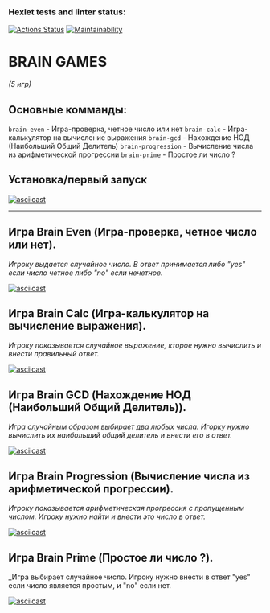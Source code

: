 ### Hexlet tests and linter status:
[![Actions Status](https://github.com/thiSSSnake/python-project-49/workflows/hexlet-check/badge.svg)](https://github.com/thiSSSnake/python-project-49/actions)
[![Maintainability](https://api.codeclimate.com/v1/badges/6c3b8084ea84f7da5cdf/maintainability)](https://codeclimate.com/github/thiSSSnake/python-project-49/maintainability)
# BRAIN GAMES
_(5 игр)_
## Основные комманды:
```brain-even``` - Игра-проверка, четное число или нет
```brain-calc``` - Игра-калькулятор на вычисление выражения
```brain-gcd``` - Нахождение НОД (Наибольший Общий Делитель)
```brain-progression``` - Вычисление числа из арифметической прогрессии
```brain-prime``` - Простое ли число ?

## Установка/первый запуск
[![asciicast](https://asciinema.org/a/YVoWhZrcci15zqkmKcciApNa9.svg)](https://asciinema.org/a/YVoWhZrcci15zqkmKcciApNa9)


---
## Игра Brain Even (Игра-проверка, четное число или нет).

_Игроку выдается случайное число. В ответ принимается либо "yes" если число четное либо "no" если нечетное._

[![asciicast](https://asciinema.org/a/Wk1P9gX6AinhvbXFvBx4mHV7b.svg)](https://asciinema.org/a/Wk1P9gX6AinhvbXFvBx4mHV7b)


## Игра Brain Calc (Игра-калькулятор на вычисление выражения).

_Игроку показывается случайное выражение, кторое нужно вычислить и внести правильный ответ._

[![asciicast](https://asciinema.org/a/3yDamuvv9LDjEe14A8aRemdcP.svg)](https://asciinema.org/a/3yDamuvv9LDjEe14A8aRemdcP)


## Игра Brain GCD (Нахождение НОД (Наибольший Общий Делитель)).

_Игра случайным образом выбирает два любых числа. Игорку нужно вычислить их наибольший общий делитель и внести его в ответ._

[![asciicast](https://asciinema.org/a/vhSopSsF2EC4ppegaRMyWlrm2.svg)](https://asciinema.org/a/vhSopSsF2EC4ppegaRMyWlrm2)


## Игра Brain Progression (Вычисление числа из арифметической прогрессии).

_Игроку показывается арифметическая прогрессия с пропущенным числом. Игроку нужно найти и внести это число в ответ._

[![asciicast](https://asciinema.org/a/unHiQeqaHq9D7OTTVDlYM6EFq.svg)](https://asciinema.org/a/unHiQeqaHq9D7OTTVDlYM6EFq)


## Игра Brain Prime (Простое ли число ?).

_Игра выбирает случайное число. Игроку нужно внести в ответ "yes" если число является простым, и "no" если нет.

[![asciicast](https://asciinema.org/a/rL3mgxlPIvuWQ7E3oZ6EG5kc3.svg)](https://asciinema.org/a/rL3mgxlPIvuWQ7E3oZ6EG5kc3)
